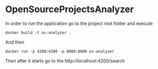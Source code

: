 # OpenSourceProjectsAnalyzer
In order to run the application go to the project root folder and execute
```
docker build -t os-analyzer .
```
And then
```
docker run -p 4200:4200 -p 8080:8080 os-analyzer
```
Then after it starts go to the http://localhost:4200/search